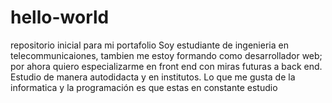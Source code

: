 # hello-world
repositorio inicial para mi portafolio
Soy estudiante de ingenieria  en telecommunicaiones, tambien me estoy formando como desarrollador web; por ahora  quiero especializarme en front end con miras futuras a back end.  Estudio de  manera autodidacta y  en institutos.  Lo que  me gusta de la  informatica y la programación es que  estas en constante estudio
